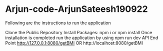 # Arjun-code-ArjunSateesh190922
Following are the instructions to run the application

Clone the Public Repository
Install Packages: npm i or npm install
Once installation is completed run the application by using npm run dev 
API End Point http://127.0.0.1:8080/getBMI OR http://localhost:8080/getBMI
